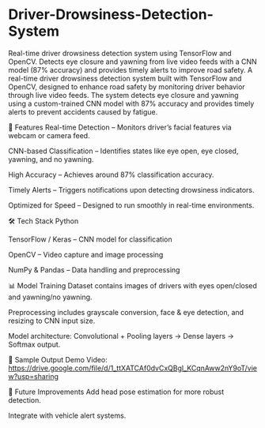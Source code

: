 # Driver-Drowsiness-Detection-System
Real-time driver drowsiness detection system using TensorFlow and OpenCV. Detects eye closure and yawning from live video feeds with a CNN model (87% accuracy) and provides timely alerts to improve road safety.
A real-time driver drowsiness detection system built with TensorFlow and OpenCV, designed to enhance road safety by monitoring driver behavior through live video feeds. The system detects eye closure and yawning using a custom-trained CNN model with 87% accuracy and provides timely alerts to prevent accidents caused by fatigue.


🚀 Features
Real-time Detection – Monitors driver’s facial features via webcam or camera feed.

CNN-based Classification – Identifies states like eye open, eye closed, yawning, and no yawning.

High Accuracy – Achieves around 87% classification accuracy.

Timely Alerts – Triggers notifications upon detecting drowsiness indicators.

Optimized for Speed – Designed to run smoothly in real-time environments.


🛠 Tech Stack
Python

TensorFlow / Keras – CNN model for classification

OpenCV – Video capture and image processing

NumPy & Pandas – Data handling and preprocessing


📊 Model Training
Dataset contains images of drivers with eyes open/closed and yawning/no yawning.

Preprocessing includes grayscale conversion, face & eye detection, and resizing to CNN input size.

Model architecture: Convolutional + Pooling layers → Dense layers → Softmax output.


📸 Sample Output
Demo Video: https://drive.google.com/file/d/1_ttXATCAf0dvCxQBgl_KCqnAww2nY9oT/view?usp=sharing


📌 Future Improvements
Add head pose estimation for more robust detection.

Integrate with vehicle alert systems.



